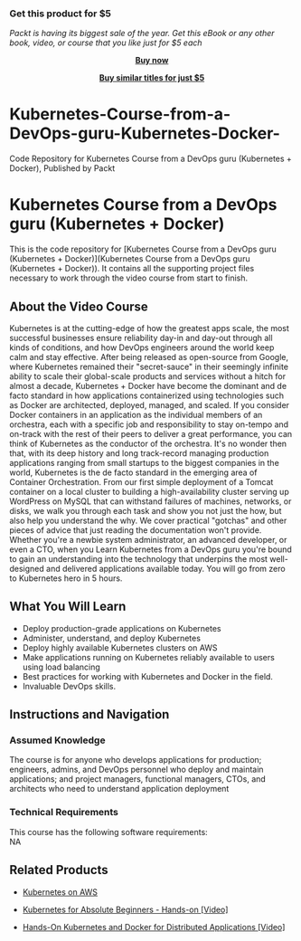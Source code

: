 
### Get this product for $5

<i>Packt is having its biggest sale of the year. Get this eBook or any other book, video, or course that you like just for $5 each</i>


<b><p align='center'>[Buy now](https://packt.link/9781789806823)</p></b>


<b><p align='center'>[Buy similar titles for just $5](https://subscription.packtpub.com/search)</p></b>


# Kubernetes-Course-from-a-DevOps-guru-Kubernetes-Docker-
Code Repository for Kubernetes Course from a DevOps guru (Kubernetes + Docker), Published by Packt
# Kubernetes Course from a DevOps guru (Kubernetes + Docker)
This is the code repository for [Kubernetes Course from a DevOps guru (Kubernetes + Docker)](Kubernetes Course from a DevOps guru (Kubernetes + Docker)). It contains all the supporting project files necessary to work through the video course from start to finish.
## About the Video Course
Kubernetes is at the cutting-edge of how the greatest apps scale, the most successful businesses ensure reliability day-in and day-out through all kinds of conditions, and how DevOps engineers around the world keep calm and stay effective. After being released as open-source from Google, where Kubernetes remained their "secret-sauce" in their seemingly infinite ability to scale their global-scale products and services without a hitch for almost a decade, Kubernetes + Docker have become the dominant and de facto standard in how applications containerized using technologies such as Docker are architected, deployed, managed, and scaled. If you consider Docker containers in an application as the individual members of an orchestra, each with a specific job and responsibility to stay on-tempo and on-track with the rest of their peers to deliver a great performance, you can think of Kubernetes as the conductor of the orchestra. It's no wonder then that, with its deep history and long track-record managing production applications ranging from small startups to the biggest companies in the world, Kubernetes is the de facto standard in the emerging area of Container Orchestration. From our first simple deployment of a Tomcat container on a local cluster to building a high-availability cluster serving up WordPress on MySQL that can withstand failures of machines, networks, or disks, we walk you through each task and show you not just the how, but also help you understand the why. We cover practical "gotchas" and other pieces of advice that just reading the documentation won't provide. Whether you're a newbie system administrator, an advanced developer, or even a CTO, when you Learn Kubernetes from a DevOps guru you're bound to gain an understanding into the technology that underpins the most well-designed and delivered applications available today. You will go from zero to Kubernetes hero in 5 hours.
<H2>What You Will Learn</H2>
<DIV class=book-info-will-learn-text>
<UL>
<LI>Deploy production-grade applications on Kubernetes
<LI>Administer, understand, and deploy Kubernetes
<LI>Deploy highly available Kubernetes clusters on AWS
<LI>Make applications running on Kubernetes reliably available to users using load balancing
<LI>Best practices for working with Kubernetes and Docker in the field.
<LI>Invaluable DevOps skills.</LI></UL></DIV>

## Instructions and Navigation
### Assumed Knowledge
The course is for anyone who develops applications for production; engineers, admins, and DevOps personnel who deploy and maintain applications; and project managers, functional managers, CTOs, and architects who need to understand application deployment
### Technical Requirements
This course has the following software requirements:<br/>
NA

## Related Products
* [Kubernetes on AWS](https://www.packtpub.com/application-development/kubernetes-aws)

* [Kubernetes for Absolute Beginners - Hands-on [Video]](https://www.packtpub.com/application-development/kubernetes-absolute-beginners-hands-video)

* [Hands-On Kubernetes and Docker for Distributed Applications [Video]](https://www.packtpub.com/virtualization-and-cloud/hands-kubernetes-and-docker-distributed-applications-video)
